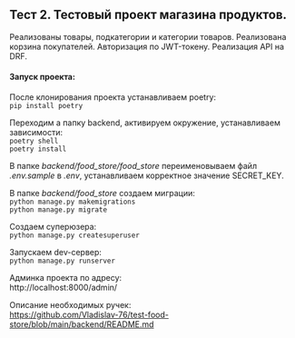 ## Тест 2. Тестовый проект магазина продуктов.
Реализованы товары, подкатегории и категории товаров.
Реализована корзина покупателей.
Авторизация по JWT-токену.
Реализация API на DRF.

#### Запуск проекта:
После клонирования проекта устанавливаем poetry:  
`pip install poetry`

Переходим а папку backend, активируем окружение, устанавливаем зависимости:  
`poetry shell`  
`poetry install`

В папке *backend/food_store/food_store* переименовываем файл *.env.sample* в *.env*, устанавливаем корректное значение SECRET_KEY.

В папке *backend/food_store* создаем миграции:  
`python manage.py makemigrations`  
`python manage.py migrate`

Создаем суперюзера:  
`python manage.py createsuperuser`

Запускаем dev-сервер:  
`python manage.py runserver`

Админка проекта по адресу:  
http://localhost:8000/admin/

Описание необходимых ручек:  
https://github.com/Vladislav-76/test-food-store/blob/main/backend/README.md


